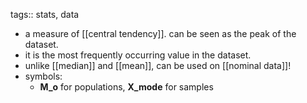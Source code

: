 tags:: stats, data

- a measure of [[central tendency]]. can be seen as the peak of the dataset.
- it is the most frequently occurring value in the dataset.
- unlike [[median]] and [[mean]], can be used on [[nominal data]]!
- symbols:
	- **M_o** for populations, **X_mode** for samples